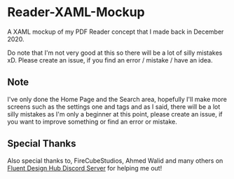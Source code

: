 # Reader-XAML-Mockup
A XAML mockup of my PDF Reader concept that I made back in December 2020.

Do note that I'm not very good at this so there will be a lot of silly mistakes xD. Please create an issue, if you find an error / mistake / have an idea.

## Note
I've only done the Home Page and the Search area, hopefully I'll make more screens such as the settings one and tags and as I said, there will be a lot silly mistakes as I'm only a beginner at this point, please create an issue, if you want to improve something or find an error or mistake.


## Special Thanks

Also special thanks to, FireCubeStudios, Ahmed Walid and many others on [Fluent Design Hub Discord Server](https://discord.gg/YU7Qt8hRDF) for helping me out! 

